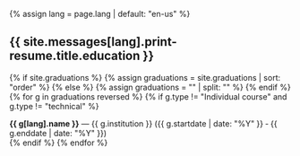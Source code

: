 {% assign lang = page.lang | default: "en-us" %}

<h2>{{ site.messages[lang].print-resume.title.education }}</h2>

{% if site.graduations %}
  {% assign graduations = site.graduations | sort: "order" %}
{% else %}
  {% assign graduations = "" | split: "" %}
{% endif %}
{% for g in graduations reversed %}
  {% if g.type != "Individual course" and g.type != "technical" %}
<div class="page">
  <strong>{{ g[lang].name }}</strong> &mdash; {{ g.institution }} (<time datetime="{{ g.startdate }}">{{ g.startdate | date: "%Y" }}</time> &dash; <time datetime="{{ g.enddate }}">{{ g.enddate | date: "%Y" }}</time>)
</div>
  {% endif %}
{% endfor %}
